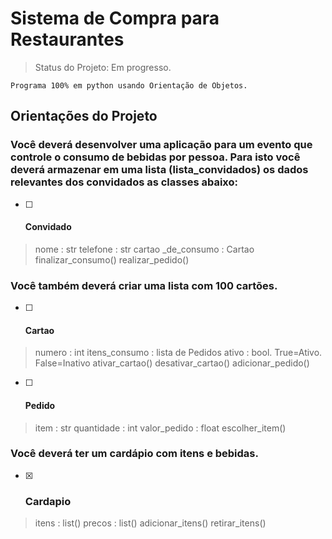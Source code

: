 # Sistema de Compra para Restaurantes
> Status do Projeto: Em progresso.
```
Programa 100% em python usando Orientação de Objetos.
```
<h2> Orientações do Projeto </h2>


<h3>Você deverá desenvolver uma aplicação para um evento que controle o consumo de bebidas por pessoa.
Para isto você deverá armazenar em uma lista (lista_convidados) os dados relevantes dos convidados as classes abaixo:</h3>

- [ ] <h4>Convidado</h4>


> nome : str
> telefone : str
> cartao _de_consumo : Cartao
> finalizar_consumo()
> realizar_pedido()

<h3>Você também deverá criar uma lista com 100 cartões.</h3>


- [ ] <h4> Cartao </h4>

> numero : int
> itens_consumo : lista de Pedidos
> ativo : bool. True=Ativo. False=Inativo
> ativar_cartao()
> desativar_cartao()
> adicionar_pedido()

- [ ] <h4> Pedido </h4>

> item : str
> quantidade : int
> valor_pedido : float
> escolher_item()

<h3>Você deverá ter um cardápio com itens e bebidas.</h3>

- [x] <h3> Cardapio </h3>

> itens : list()
> precos : list()
> adicionar_itens()
> retirar_itens()


